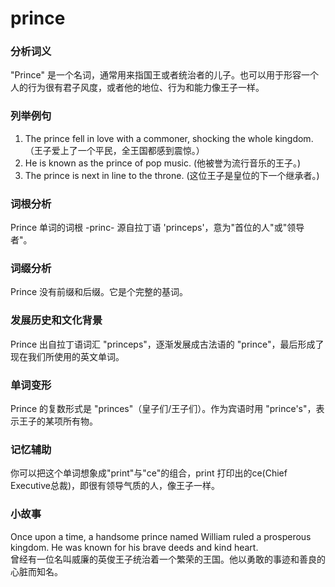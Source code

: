 # prince

### 分析词义

  

"Prince" 是一个名词，通常用来指国王或者统治者的儿子。也可以用于形容一个人的行为很有君子风度，或者他的地位、行为和能力像王子一样。

  

### 列举例句

  

1.  The prince fell in love with a commoner, shocking the whole kingdom.（王子爱上了一个平民，全王国都感到震惊。）
2.  He is known as the prince of pop music. (他被誉为流行音乐的王子。)
3.  The prince is next in line to the throne. (这位王子是皇位的下一个继承者。)

  

### 词根分析

  

Prince 单词的词根 -princ- 源自拉丁语 'princeps'，意为"首位的人"或"领导者"。

  

### 词缀分析

  

Prince 没有前缀和后缀。它是个完整的基词。

  

### 发展历史和文化背景

  

Prince 出自拉丁语词汇 "princeps"，逐渐发展成古法语的 "prince"，最后形成了现在我们所使用的英文单词。

  

### 单词变形

  

Prince 的复数形式是 "princes"（皇子们/王子们）。作为宾语时用 "prince's"，表示王子的某项所有物。

  

### 记忆辅助

  

你可以把这个单词想象成"print"与"ce"的组合，print 打印出的ce(Chief Executive总裁)，即很有领导气质的人，像王子一样。

  

### 小故事

  

Once upon a time, a handsome prince named William ruled a prosperous kingdom. He was known for his brave deeds and kind heart.  
曾经有一位名叫威廉的英俊王子统治着一个繁荣的王国。他以勇敢的事迹和善良的心脏而知名。
